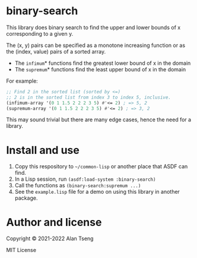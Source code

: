 # binary-search

This library does binary search to find the upper and lower bounds of x corresponding to a given y.

The (x, y) pairs can be specified as a monotone increasing function or as
the (index, value) pairs of a sorted array.

- The `infimum`* functions find the greatest lower bound of x in the domain
- The `supremum`* functions find the least upper bound of x in the domain

For example:
```lisp
;; Find 2 in the sorted list (sorted by <=)
;; 2 is in the sorted list from index 3 to index 5, inclusive.
(infimum-array '(0 1 1.5 2 2 2 3 5) #'<= 2) ; => 5, 2
(supremum-array '(0 1 1.5 2 2 2 3 5) #'<= 2) ; => 3, 2
```

This may sound trivial but there are many edge cases,
hence the need for a library.

# Install and use

1. Copy this respository to `~/common-lisp` or another place that ASDF can find.
2. In a Lisp session, run `(asdf:load-system :binary-search)`
3. Call the functions as `(binary-search:supremum ...)`
4. See the `example.lisp` file for a demo on using this library in another package.

# Author and license

Copyright :copyright: 2021-2022 Alan Tseng

MIT License
